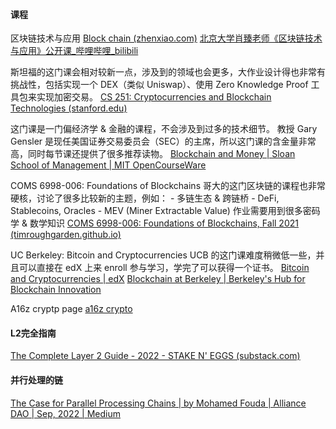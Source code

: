 #### 课程

区块链技术与应用 [Block chain (zhenxiao.com)](http://zhenxiao.com/blockchain/) [北京大学肖臻老师《区块链技术与应用》公开课_哔哩哔哩_bilibili](https://www.bilibili.com/video/av37065233/)

斯坦福的这门课会相对较新一点，涉及到的领域也会更多，大作业设计得也非常有挑战性，包括实现一个 DEX（类似 Uniswap）、使用 Zero Knowledge Proof 工具包来实现加密交易。
[CS 251: Cryptocurrencies and Blockchain Technologies (stanford.edu)](https://cs251.stanford.edu/)

这门课是一门偏经济学 & 金融的课程，不会涉及到过多的技术细节。 教授 Gary Gensler 是现任美国证券交易委员会（SEC）的主席，所以这门课的含金量非常高，同时每节课还提供了很多推荐读物。
[Blockchain and Money | Sloan School of Management | MIT OpenCourseWare](https://ocw.mit.edu/courses/15-s12-blockchain-and-money-fall-2018/)

COMS 6998-006: Foundations of Blockchains 哥大的这门区块链的课程也非常硬核，讨论了很多比较新的主题，例如： - 多链生态 & 跨链桥 - DeFi, Stablecoins, Oracles - MEV (Miner Extractable Value) 作业需要用到很多密码学 & 数学知识
[COMS 6998-006: Foundations of Blockchains, Fall 2021 (timroughgarden.github.io)](https://timroughgarden.github.io/fob21/)

UC Berkeley: Bitcoin and Cryptocurrencies UCB 的这门课难度稍微低一些，并且可以直接在 edX 上来 enroll 参与学习，学完了可以获得一个证书。
[Bitcoin and Cryptocurrencies | edX](https://www.edx.org/course/bitcoin-and-cryptocurrencies)
[Blockchain at Berkeley | Berkeley's Hub for Blockchain Innovation](https://blockchain.berkeley.edu/)


A16z cryptp page [a16z crypto](https://a16zcrypto.com/)

#### L2完全指南

[The Complete Layer 2 Guide - 2022 - STAKE N' EGGS (substack.com)](https://stakeneggs.substack.com/p/the-complete-layer-2-guide-2022)


#### 并行处理的链

[The Case for Parallel Processing Chains | by Mohamed Fouda | Alliance DAO | Sep, 2022 | Medium](https://medium.com/alliancedao/the-case-for-parallel-processing-chains-90bac38a6ba4)

